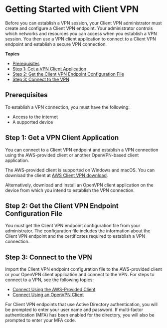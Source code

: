 # Getting Started with Client VPN<a name="user-getting-started"></a>

Before you can establish a VPN session, your Client VPN administrator must create and configure a Client VPN endpoint\. Your administrator controls which networks and resources you can access when you establish a VPN session\. You then use a VPN client application to connect to a Client VPN endpoint and establish a secure VPN connection\.

**Topics**
+ [Prerequisites](#install-prereq)
+ [Step 1: Get a VPN Client Application](#install-client)
+ [Step 2: Get the Client VPN Endpoint Configuration File](#get-config-file)
+ [Step 3: Connect to the VPN](#import-connect)

## Prerequisites<a name="install-prereq"></a>

To establish a VPN connection, you must have the following:
+ Access to the internet
+ A supported device

## Step 1: Get a VPN Client Application<a name="install-client"></a>

You can connect to a Client VPN endpoint and establish a VPN connection using the AWS\-provided client or another OpenVPN\-based client application\. 

The AWS\-provided client is supported on Windows and macOS\. You can download the client at [AWS Client VPN download](https://aws.amazon.com/vpn/client-vpn-download/)\.

Alternatively, download and install an OpenVPN client application on the device from which you intend to establish the VPN connection\.

## Step 2: Get the Client VPN Endpoint Configuration File<a name="get-config-file"></a>

You must get the Client VPN endpoint configuration file from your administrator\. The configuration file includes the information about the Client VPN endpoint and the certificates required to establish a VPN connection\.

## Step 3: Connect to the VPN<a name="import-connect"></a>

Import the Client VPN endpoint configuration file to the AWS\-provided client or your OpenVPN client application and connect to the VPN\. For steps to connect to a VPN, see the following topics:
+ [Connect Using the AWS\-Provided Client](connect-aws-client-vpn-connect.md)
+ [Connect Using an OpenVPN Client](connect.md)

For Client VPN endpoints that use Active Directory authentication, you will be prompted to enter your user name and password\. If multi\-factor authentication \(MFA\) has been enabled for the directory, you will also be prompted to enter your MFA code\.
